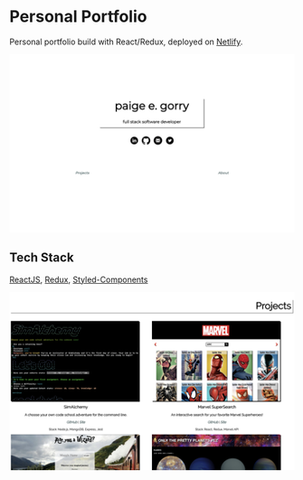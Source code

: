 # Personal Portfolio
Personal portfolio build with React/Redux, deployed on [Netlify](https://peaceful-minsky-832029.netlify.com/).

![Screenshot](screenshot.png)

## Tech Stack
[ReactJS](https://reactjs.org/), [Redux](https://react-redux.js.org/), [Styled-Components](https://www.styled-components.com/docs)

![Screenshot](screenshot-1.png)
